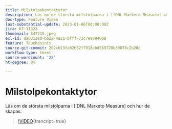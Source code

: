 ```yaml
---
title: Milstolpekontaktytor
description: Läs om de största milstolparna i [!DNL Marketo Measure] och hur de skapas.
doc-type: Feature Video
last-substantial-update: 2023-01-06T00:00:00Z
jira: KT-11323
thumbnail: 347215.jpeg
exl-id: da03138d-bb22-4a21-bfff-73c7e9094000
feature: Touchpoints
source-git-commit: 262cb13fa02b32f7918ebd569720b80078c2b28d
workflow-type: tm+mt
source-wordcount: '28'
ht-degree: 0%

---
```


# Milstolpekontaktytor

Läs om de största milstolparna i [!DNL Marketo Measure] och hur de skapas.

>[!VIDEO](https://video.tv.adobe.com/v/347215/?learn=on){trancript=true}
